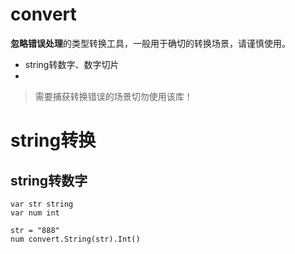 # convert 

**忽略错误处理**的类型转换工具，一般用于确切的转换场景，请谨慎使用。

* string转数字、数字切片
*

> 需要捕获转换错误的场景切勿使用该库！

# string转换

## string转数字

````
var str string
var num int

str = "888"
num convert.String(str).Int()
````

